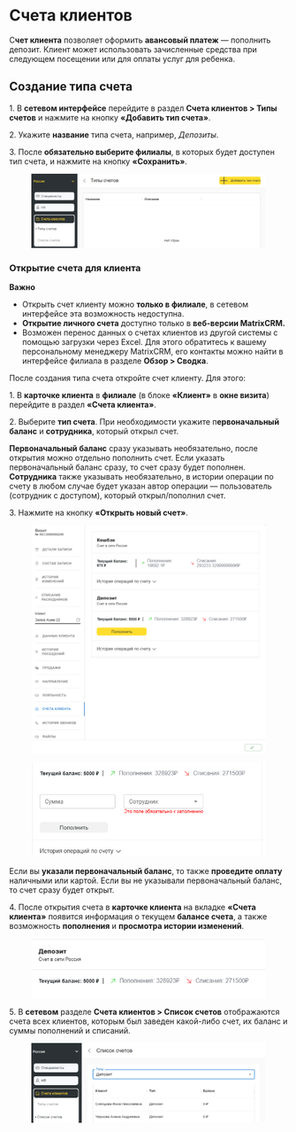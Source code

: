 # Счета клиентов

C**чет клиента** позволяет оформить **авансовый платеж** — пополнить депозит. Клиент может использовать зачисленные средства при следующем посещении или для оплаты услуг для ребенка.

## Создание типа счета

1\. В **сетевом интерфейсе** перейдите в раздел **Счета клиентов > Типы счетов** и нажмите на кнопку **«Добавить тип счета»**.&#x20;

2\. Укажите **название** типа счета, например, _Депозиты_.&#x20;

3\. После **обязательно выберите филиалы**, в которых будет доступен тип счета, и нажмите на кнопку **«Сохранить»**.

<figure><img src="../../../.gitbook/assets/image (471).png" alt=""><figcaption></figcaption></figure>

### Открытие счета для клиента

**Важно**

* Открыть счет клиенту можно **только в филиале**, в сетевом интерфейсе эта возможность недоступна.
* **Открытие личного счета** доступно только в **веб-версии MatrixCRM.**&#x20;
* Возможен перенос данных о счетах клиентов из другой системы с помощью загрузки через Excel. Для этого обратитесь к вашему персональному менеджеру MatrixCRM, его контакты можно найти в интерфейсе филиала в разделе **Обзор > Сводка**.&#x20;

После создания типа счета откройте счет клиенту. Для этого:

1\. В **карточке клиента** в **филиале** (в блоке **«Клиент»** в **окне визита**) перейдите в раздел **«Счета клиента»**.&#x20;

2\. Выберите **тип счета**. При необходимости укажите п**ервоначальный баланс** и **сотрудника**, который открыл счет.&#x20;

**Первоначальный баланс** сразу указывать необязательно, после открытия можно отдельно пополнить счет. Если указать первоначальный баланс сразу, то счет сразу будет пополнен. **Сотрудника** также указывать необязательно, в истории операции по счету в любом случае будет указан автор операции — пользователь (сотрудник с доступом), который открыл/пополнил счет.&#x20;

3\. Нажмите на кнопку **«Открыть новый счет»**.&#x20;

<figure><img src="../../../.gitbook/assets/image (472).png" alt=""><figcaption></figcaption></figure>

<figure><img src="../../../.gitbook/assets/image (473).png" alt=""><figcaption></figcaption></figure>

Если вы **указали первоначальный баланс**, то также **проведите оплату** наличными или картой. Если вы не указывали первоначальный баланс, то счет сразу будет открыт.&#x20;

4\. После открытия счета в **карточке клиента** на вкладке **«Счета клиента»** появится информация о текущем **балансе счета**, а также возможность **пополнения** и **просмотра истории изменений**.

<figure><img src="../../../.gitbook/assets/image (474).png" alt=""><figcaption></figcaption></figure>

5\. В **сетевом** разделе **Счета клиентов > Список счетов** отображаются счета всех клиентов, которым был заведен какой-либо счет, их баланс и суммы пополнений и списаний.&#x20;

<figure><img src="../../../.gitbook/assets/image (475).png" alt=""><figcaption></figcaption></figure>

